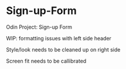# Sign-up-Form
Odin Project: Sign-up Form


WIP: formatting issues with left side header

Style/look needs to be cleaned up on right side

Screen fit needs to be callibrated